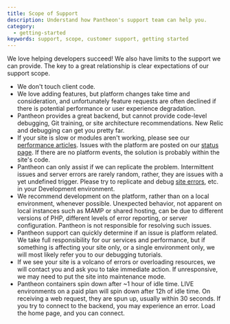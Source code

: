 ```yaml
---
title: Scope of Support
description: Understand how Pantheon's support team can help you.
category:
  - getting-started
keywords: support, scope, customer support, getting started
---
```

We love helping developers succeed! We also have limits to the support we can provide. The key to a great relationship is clear expectations of our support scope.

- We don't touch client code.
- We love adding features, but platform changes take time and consideration, and unfortunately feature requests are often declined if there is potential performance or user experience degradation.
- Pantheon provides a great backend, but cannot provide code-level debugging, Git training, or site architecture recommendations. New Relic and debugging can get you pretty far.
- If your site is slow or modules aren't working, please see our [performance articles](/docs/articles/sites/code/#performance). Issues with the platform are posted on our [status page](http://status.getpantheon.com). If there are no platform events, the solution is probably within the site's code.
- Pantheon can only assist if we can replicate the problem. Intermittent issues and server errors are rarely random, rather, they are issues with a yet undefined trigger. Please try to replicate and debug [site errors](/docs/articles/sites/errors-and-server-responses/), etc. in your Development environment.
- We recommend development on the platform, rather than on a local environment, whenever possible. Unexpected behavior, not apparent on local instances such as MAMP or shared hosting, can be due to different versions of PHP, different levels of error reporting, or server configuration. Pantheon is not responsible for resolving such issues.
- Pantheon support can quickly determine if an issue is platform related. We take full responsibility for our services and performance, but if something is affecting your site only, or a single environment only, we will most likely refer you to our debugging tutorials.
- If we see your site is a volcano of errors or overloading resources, we will contact you and ask you to take immediate action. If unresponsive, we may need to put the site into maintenance mode.
- Pantheon containers spin down after ~1 hour of idle time. LIVE environments on a paid plan will spin down after 12h of idle time. On receiving a web request, they are spun up, usually within 30 seconds. If you try to connect to the backend, you may experience an error. Load the home page, and you can connect.
